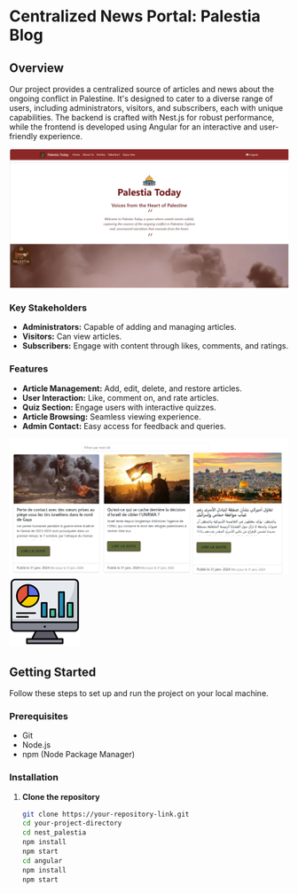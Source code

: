# Centralized News Portal: Palestia Blog

## Overview

Our project provides a centralized source of articles and news about the ongoing conflict in Palestine. It's designed to cater to a diverse range of users, including administrators, visitors, and subscribers, each with unique capabilities. The backend is crafted with Nest.js for robust performance, while the frontend is developed using Angular for an interactive and user-friendly experience.

![image](angular/src/assets/images/home1.png)


### Key Stakeholders
- **Administrators:** Capable of adding and managing articles.
- **Visitors:** Can view articles.
- **Subscribers:** Engage with content through likes, comments, and ratings.

### Features
- **Article Management:** Add, edit, delete, and restore articles.
- **User Interaction:** Like, comment on, and rate articles.
- **Quiz Section:** Engage users with interactive quizzes.
- **Article Browsing:** Seamless viewing experience.
- **Admin Contact:** Easy access for feedback and queries.

![image](angular/src/assets/images/articles.png)
![image](angular/src/assets/images/dashboard.png)


## Getting Started

Follow these steps to set up and run the project on your local machine.

### Prerequisites
- Git
- Node.js
- npm (Node Package Manager)

### Installation

1. **Clone the repository**
   ```bash
   git clone https://your-repository-link.git
   cd your-project-directory
   cd nest_palestia
   npm install
   npm start
   cd angular
   npm install
   npm start
